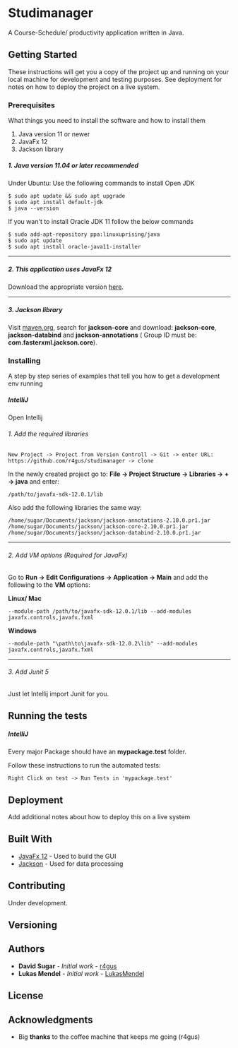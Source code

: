 # Studimanager

A Course-Schedule/ productivity application written in Java.

## Getting Started

These instructions will get you a copy of the project up and running on your local machine for development and testing purposes. See deployment for notes on how to deploy the project on a live system.



### Prerequisites

What things you need to install the software and how to install them

1. Java version 11 or newer
2. JavaFx 12
3. Jackson library

##### 1. Java version 11.04 or later recommended

Under Ubuntu:
Use the following commands to install Open JDK
```
$ sudo apt update && sudo apt upgrade
$ sudo apt install default-jdk
$ java --version
```
If you wan't to install Oracle JDK 11 follow the below commands
```
$ sudo add-apt-repository ppa:linuxuprising/java
$ sudo apt update
$ sudo apt install oracle-java11-installer
```

---

##### 2. This application uses JavaFx 12
Download the appropriate version [here](https://gluonhq.com/products/javafx/).

---

##### 3. Jackson library
Visit [maven.org](https://search.maven.org/search?q=jackson-core), search for
**jackson-core** and download: __jackson-core__, __jackson-databind__ and
__jackson-annotations__ ( Group ID must be: **com.fasterxml.jackson.core**).

### Installing

A step by step series of examples that tell you how to get a development env running

##### IntelliJ
Open Intellij

###### 1. Add the required libraries
```
New Project -> Project from Version Controll -> Git -> enter URL: https://github.com/r4gus/studimanager -> clone
```

In the newly created project go to: __File -> Project Structure -> Libraries -> + -> java__
and enter:

```
/path/to/javafx-sdk-12.0.1/lib
```

Also add the following libraries the same way:

```
/home/sugar/Documents/jackson/jackson-annotations-2.10.0.pr1.jar
/home/sugar/Documents/jackson/jackson-core-2.10.0.pr1.jar
/home/sugar/Documents/jackson/jackson-databind-2.10.0.pr1.jar
```

---

###### 2. Add VM options (Required for JavaFx)
Go to __Run -> Edit Configurations -> Application -> Main__ and add the following to the __VM__ options:

__Linux/ Mac__
```
--module-path /path/to/javafx-sdk-12.0.1/lib --add-modules javafx.controls,javafx.fxml
```

__Windows__
```
--module-path "\path\to\javafx-sdk-12.0.2\lib" --add-modules javafx.controls,javafx.fxml
```

---

###### 3. Add Junit 5

Just let Intellij import Junit for you.


## Running the tests

##### IntelliJ
Every major Package should have an __mypackage.test__ folder.

Follow these instructions to run the automated tests:
```
Right Click on test -> Run Tests in 'mypackage.test'
```

## Deployment

Add additional notes about how to deploy this on a live system

## Built With

* [JavaFx 12](https://rometools.github.io/rome/) - Used to build the GUI
* [Jackson](https://github.com/FasterXML/jackson) - Used for data processing

## Contributing

Under development.

## Versioning


## Authors

* **David Sugar** - *Initial work* - [r4gus](https://github.com/r4gus)
* **Lukas Mendel** - *Initial work* - [LukasMendel](https://github.com/LukasMendel)

## License


## Acknowledgments
* Big __thanks__ to the coffee machine that keeps me going (r4gus)

